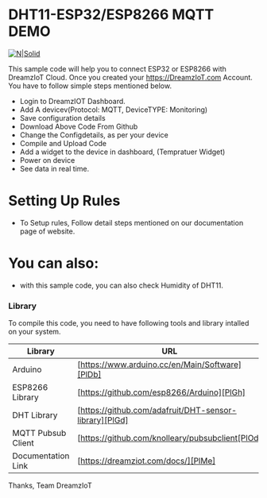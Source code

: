 # DHT11-ESP32/ESP8266 MQTT DEMO

[![N|Solid](https://dreamziot.com/wp-content/themes/twentyseventeen/assets/images/logo-b.png)](https://dreamziot.com)

This sample code will help you to connect ESP32 or ESP8266 with DreamzIoT Cloud. 
Once you created your https://DreamzIoT.com Account. You have to follow simple steps mentioned below.
- Login to DreamzIOT Dashboard.
- Add A devicev(Protocol: MQTT, DeviceTYPE: Monitoring)
- Save configuration details
- Download Above Code From Github
- Change the Configdetails, as per your device 
- Compile and Upload Code
- Add a widget to the device in dashboard, (Tempratuer Widget)
- Power on device 
- See data in real time.

# Setting Up Rules

  - To Setup rules, Follow detail steps mentioned on our documentation page of website.


# You can also:
  - with this sample code, you can also check Humidity of DHT11.

### Library

To compile this code, you need to have following tools and library intalled on your system.

| Library | URL |
| ------ | ------ |
| Arduino | [https://www.arduino.cc/en/Main/Software][PlDb] |
| ESP8266 Library | [https://github.com/esp8266/Arduino][PlGh] |
| DHT Library | [https://github.com/adafruit/DHT-sensor-library][PlGd] |
| MQTT Pubsub Client | [https://github.com/knolleary/pubsubclient[PlOd] |
| Documentation Link | [https://dreamziot.com/docs/][PlMe] |

Thanks,
Team DreamzIoT
